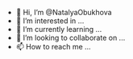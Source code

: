 - 👋 Hi, I’m @NatalyaObukhova
- 👀 I’m interested in ...
- 🌱 I’m currently learning ...
- 💞️ I’m looking to collaborate on ...
- 📫 How to reach me ...

<!---
NatalyaObukhova/NatalyaObukhova is a ✨ special ✨ repository because its `README.md` (this file) appears on your GitHub profile.
You can click the Preview link to take a look at your changes.
--->
